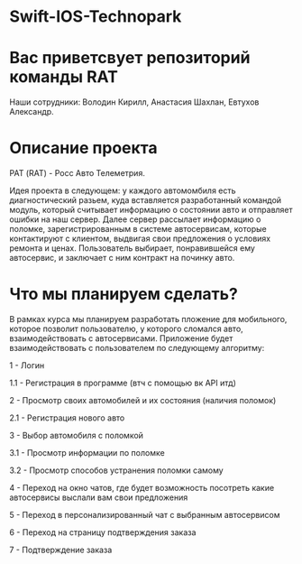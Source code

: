 # Swift-IOS-Technopark

# Вас приветсвует репозиторий команды RAT
Наши сотрудники:
                Володин Кирилл,
                Анастасия Шахлан,
                Евтухов Александр.
# Описание проекта
РАТ (RAT) - Росс Авто Телеметрия.

Идея проекта в следующем: у каждого автомомбиля есть диагностический разьем, куда вставляется разработанный командой модуль,
который считывает информацию о состоянии авто и отправляет ошибки на наш сервер. Далее сервер рассылает информацию о поломке,
зарегистрированным в системе автосервисам, которые контактируют с клиентом, выдвигая свои предложения о условиях ремонта и ценах.
Пользователь выбирает, понравившейся ему автосервис, и заключает с ним контракт на починку авто.

# Что мы планируем сделать?
В рамках курса мы планируем разработать пложение для мобильного, которое позволит пользователю, у которого сломался авто,
взаимодействовать с автосервисами. Приложение будет взаимодействовать с пользователем по следующему алгоритму:

1 - Логин

1.1 - Регистрация в программе (втч с помощью вк API итд)

2 - Просмотр своих автомобилей и их состояния (наличия поломок)

2.1 - Регистрация нового авто

3 - Выбор автомобиля с поломкой

3.1 - Просмотр информации по поломке

3.2 - Просмотр способов устранения поломки самому

4 - Переход на окно чатов, где будет возможность посотреть какие автосервисы выслали вам свои предложения

5 - Переход в персонализированный чат с выбранным автосервисом

6 - Переход на страницу подтверждения заказа

7 - Подтверждение заказа
